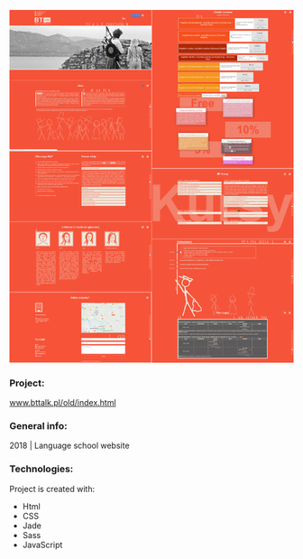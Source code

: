 ![preview](./images-view/preview.png)
### Project:
www.bttalk.pl/old/index.html

### General info:
2018 | Language school website
	
### Technologies:
Project is created with:
* Html
* CSS
* Jade
* Sass
* JavaScript

